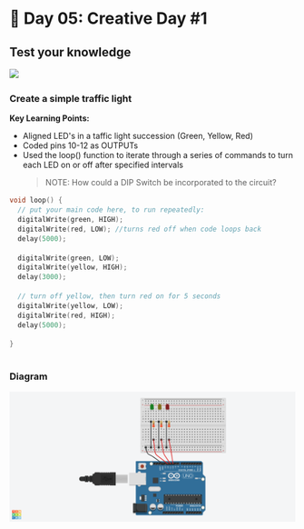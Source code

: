 # :rocket: Day 05: Creative Day #1

## Test your knowledge

![](traffic_lights.gif)

### Create a simple traffic light
**Key Learning Points:**
- Aligned LED's in a taffic light succession (Green, Yellow, Red)
- Coded pins 10-12 as OUTPUTs
- Used the loop() function to iterate through a series of commands to turn each LED on or off after specified intervals
  > NOTE: How could a DIP Switch be incorporated to the circuit?

```C++
void loop() {
  // put your main code here, to run repeatedly:
  digitalWrite(green, HIGH);
  digitalWrite(red, LOW); //turns red off when code loops back
  delay(5000);
   
  digitalWrite(green, LOW);
  digitalWrite(yellow, HIGH);
  delay(3000);

  // turn off yellow, then turn red on for 5 seconds
  digitalWrite(yellow, LOW);
  digitalWrite(red, HIGH);
  delay(5000);

}
```

#

### Diagram

![](traffic_lights.png)
